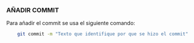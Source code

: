 
### AÑADIR COMMIT

Para añadir el commit se usa el siguiente comando:

```sh
	git commit -m "Texto que identifique por que se hizo el commit"
```
